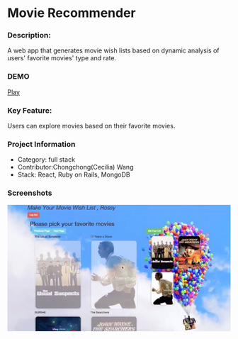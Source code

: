# Movie Recommender

### Description:


A web app that generates movie wish lists based on dynamic analysis of users' favorite movies' type and rate.

### DEMO
[Play](https://vimeo.com/165535705)

### Key Feature:
Users can explore movies based on their favorite movies. 

### Project Information
* Category: full stack
* Contributor:Chongchong(Cecilia) Wang
* Stack: React, Ruby on Rails, MongoDB

### Screenshots
![](https://github.com/CcWang/Ccwang.github.io/blob/master/static/images/movies.jpg)
